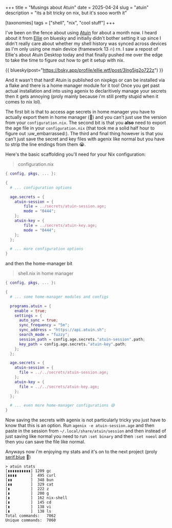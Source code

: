 +++
title = "Musings about Atuin"
date = 2025-04-24
slug = "atuin"
description = "its a bit tricky on nix, but it's sooo worth it"

[taxonomies]
tags = ["shell", "nix", "cool stuff"]
+++

I've been on the fence about using [Atuin](https://atuin.sh) for about a month now. I heard about it from [Ellie](https://ellie.wtf) on bluesky and initially didn't bother setting it up since I didn't really care about whether my shell history was synced across devices as I'm only using one main device (framework 13 🔥) rn. I saw a repost of Ellie's about Atuin Desktop today and that finally pushed me over the edge to take the time to figure out how to get it setup with nix.

<!-- more -->

{{ bluesky(post="https://bsky.app/profile/ellie.wtf/post/3lng5ig2o722z") }}

And it wasn't that hard! Atuin is published on nixpkgs or can be installed via a flake and there is a home manager module for it too! Once you get past actual installation and into using agenix to declaritively manage your secrets then it gets annoying (proly mainly because i'm still pretty stupid when it comes to nix lol).

The first bit is that to access age secrets in home manager you have to actually export them in home manager (🤯) and you can't just use the version from your `configuration.nix`. The second bit is that you **also** need to export the age file in your `configuration.nix` (that took me a solid half hour to figure out :uw_embarrassed:). The third and final thing however is that you can't just save the secret and key files with agenix like normal but you have to strip the line endings from them 😭.

Here's the basic scaffolding you'll need for your Nix configuration:

> configuration.nix

```nix
{ config, pkgs, ... }:

{
  # ... configuration options

  age.secrets = {
    atuin-session = {
        file = ../secrets/atuin-session.age;
        mode = "0444";
    };
    atuin-key = {
        file = ../secrets/atuin-key.age;
        mode = "0444";
    };
  };

  # ... more configuration options
}
```

and then the home-manager bit

> shell.nix in home manager

```nix
{ config, pkgs, ... }:

{
  # ... some home-manager modules and configs

  programs.atuin = {
    enable = true;
    settings = {
      auto_sync = true;
      sync_frequency = "5m";
      sync_address = "https://api.atuin.sh";
      search_mode = "fuzzy";
      session_path = config.age.secrets."atuin-session".path;
      key_path = config.age.secrets."atuin-key".path;
    };
  };

  age.secrets = {
    atuin-session = {
      file = ../../secrets/atuin-session.age;
    };
    atuin-key = {
      file = ../../secrets/atuin-key.age;
    };
  };

  # ... even more home-manager configurations 😅
}
```

Now saving the secrets with agenix is not particularly tricky you just have to know that this is an option. Run `agenix -e atuin-session.age` and then paste in the session from `~/.local/share/atuin/session` and then instead of just saving like normal you need to run `:set binary` and then `:set noeol` and then you can save the file like normal.

Anyways now i'm enjoying my stats and it's on to the next project (proly [serif.blue](https://tangled.org/@dunkirk.sh/serif) 👀)

```
> atuin stats
[▮▮▮▮▮▮▮▮▮▮] 1209 gc
[▮▮▮▮      ]  495 curl
[▮▮        ]  348 bun
[▮▮        ]  329 cat
[▮         ]  222 z
[▮         ]  200 g
[▮         ]  162 nix-shell
[▮         ]  145 cd
[▮         ]  138 vi
[▮         ]  138 ls
Total commands:   7062
Unique commands:  7060
```
